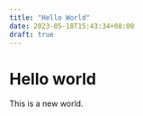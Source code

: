 ```yaml
---
title: "Hello World"
date: 2023-05-18T15:43:34+08:00
draft: true
---
```


# Hello world

This is a new world.
